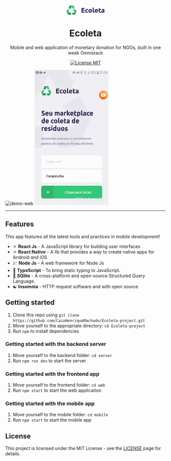 <h1 align="center">
<br>
  <img src="./mobile/src/assets/logo2x.png" alt="Ecoleta" width="120">
<br>
<br>
Ecoleta
</h1>

<p align="center">Mobile and web application of monetary donation for NGOs, built in one week Omnistack</p>

<p align="center">
  <a href="https://opensource.org/licenses/MIT">
    <img src="https://img.shields.io/badge/License-MIT-blue.svg" alt="License MIT">
  </a>
</p>

<div>
  <img src="./web/src/assets/demo_web.gif" alt="demo-web" height="425" width="660">
  <img src="./mobile/assets/demo_app.gif" alt="demo-mobile" height="425">
</div>

<hr />

## Features

This app features all the latest tools and practices in mobile development!

- ⚛️ **React Js** 	- A JavaScript library for building user interfaces
- ⚛️ **React Native** 	- A lib that provides a way to create native apps for Android and iOS
- 💹 **Node Js** 	- A web framework for Node Js
- 📄 **TypeScript**	- To bring static typing to JavaScript.
- 📄 **SQlite** 		- A cross-platform and open-source Structured Query Language.
- ☯️ **Insomnia** 	- HTTP request software and with open source.


## Getting started

1. Clone this repo using `git clone https://github.com/CaioHenriqueMachado/Ecoleta-project.git`
2. Move yourself to the appropriate directory: `cd Ecoleta-project`<br />
3. Run `npm` to install dependencies<br />


### Getting started with the backend server

1. Move yourself to the backend folder: `cd server`
2. Run `npm run dev` to start the server

### Getting started with the frontend app

1. Move yourself to the frontend folder: `cd web`
2. Run `npm start` to start the web application

### Getting started with the mobile app

1. Move yourself to the mobile folder: `cd mobile`
2. Run `npm start` to start the mobile app


## License

This project is licensed under the MIT License - see the [LICENSE](https://opensource.org/licenses/MIT) page for details.
